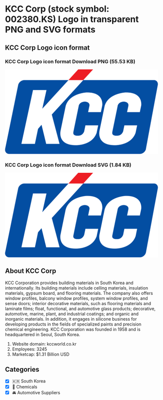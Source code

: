 # KCC Corp (stock symbol: 002380.KS) Logo in transparent PNG and SVG formats

## KCC Corp Logo icon format

### KCC Corp Logo icon format Download PNG (55.53 KB)

![KCC Corp Logo icon format Download PNG (55.53 KB)](/img/orig/002380.KS-c0ce5a83.png)

### KCC Corp Logo icon format Download SVG (1.84 KB)

![KCC Corp Logo icon format Download SVG (1.84 KB)](/img/orig/002380.KS-3fda6650.svg)

## About KCC Corp

KCC Corporation provides building materials in South Korea and internationally. Its building materials include celling materials, insulation materials, gypsum board, and flooring materials. The company also offers window profiles, balcony window profiles, system window profiles, and sense doors; interior decorative materials, such as flooring materials and laminate films; float, functional, and automotive glass products; decorative, automotive, marine, plant, and industrial coatings; and organic and inorganic materials. In addition, it engages in silicone business for developing products in the fields of specialized paints and precision chemical engineering. KCC Corporation was founded in 1958 and is headquartered in Seoul, South Korea.

1. Website domain: kccworld.co.kr
2. Employees: 3245
3. Marketcap: $1.31 Billion USD


## Categories
- [x] 🇰🇷 South Korea
- [x] 🧪 Chemicals
- [x] 🚘 Automotive Suppliers

